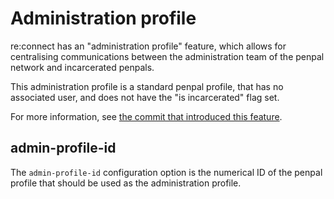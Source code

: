 # Administration profile

re:connect has an "administration profile" feature, which allows for
centralising communications between the administration team of the penpal
network and incarcerated penpals.

This administration profile is a standard penpal profile, that has no
associated user, and does not have the "is incarcerated" flag set.

For more information, see [the commit that introduced this feature][commit].

[commit]: https://github.com/againstprisons/reconnect/commit/4df2f28f

## admin-profile-id

The `admin-profile-id` configuration option is the numerical ID of the penpal
profile that should be used as the administration profile.
